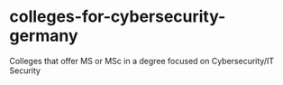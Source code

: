 # colleges-for-cybersecurity-germany
Colleges that offer MS or MSc in a degree focused on Cybersecurity/IT Security
